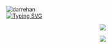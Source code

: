 
<span><div align="left">


<img src="https://komarev.com/ghpvc/?username=darrehan&label=Profile%20views&color=0e75b6&style=flat" alt="darrehan" />
</div></span>




<span>
<div align="left"> 
<a href="https://github.com/Darrehan">
    <img src="https://readme-typing-svg.demolab.com?font=Georgia&size=18&duration=2000&pause=100&multiline=true&width=500&height=80&lines=Dar+Rehan+Rasool;Computer+science+Learner+%7C+Fullstack+Engineer" alt="Typing SVG" />
</a></div>  
</span>

<div align="center">
  <p align="center">
    <span>
     <img src="https://img.shields.io/badge/Full Stack Arsenal-darkgreen" />
    </span>  
  </p>
</div>

<div align="center">
  <p align="center">
  <a href="https://github.com/Darrehan?tab=repositories">
 <img src="https://skillicons.dev/icons?i=c,cpp,java,py,js,ts,react,nextjs,nodejs,expressjs,jquery,bootstrap,git,github,vscode,linux,mongodb,sqlite,postgres,mysql,docker,kubernetes,flask,fastapi,redis,kafka,graphql,tailwind,prisma,supabase" />
  </a>
</p>
</div>
